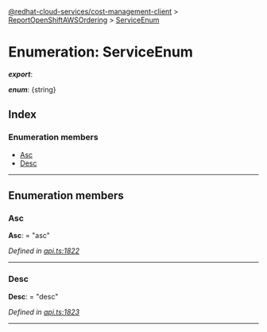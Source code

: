 [@redhat-cloud-services/cost-management-client](../README.md) > [ReportOpenShiftAWSOrdering](../modules/reportopenshiftawsordering.md) > [ServiceEnum](../enums/reportopenshiftawsordering.serviceenum.md)

# Enumeration: ServiceEnum

*__export__*: 

*__enum__*: {string}

## Index

### Enumeration members

* [Asc](reportopenshiftawsordering.serviceenum.md#asc)
* [Desc](reportopenshiftawsordering.serviceenum.md#desc)

---

## Enumeration members

<a id="asc"></a>

###  Asc

**Asc**:  = "asc"

*Defined in [api.ts:1822](https://github.com/karelhala/javascript-clients/blob/master/packages/cost-management/api.ts#L1822)*

___
<a id="desc"></a>

###  Desc

**Desc**:  = "desc"

*Defined in [api.ts:1823](https://github.com/karelhala/javascript-clients/blob/master/packages/cost-management/api.ts#L1823)*

___

